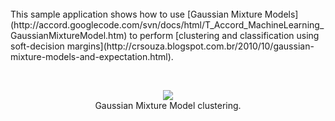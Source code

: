 <br />
This sample application shows how to use [Gaussian Mixture Models](http://accord.googlecode.com/svn/docs/html/T_Accord_MachineLearning_GaussianMixtureModel.htm) to perform [clustering and classification using soft-decision margins](http://crsouza.blogspot.com.br/2010/10/gaussian-mixture-models-and-expectation.html).

<br /><p align='center'>
<img src='http://accord.googlecode.com/svn/wiki/samples/accord-machinelearning-gmm-img.png' />
<br />Gaussian Mixture Model clustering.<br>
</p><br />